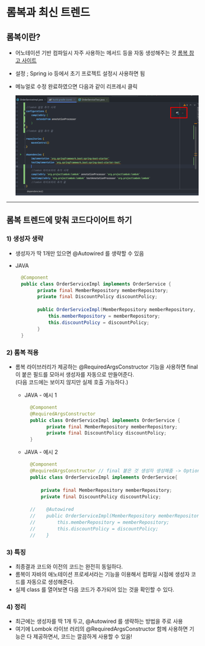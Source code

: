 <link href="../md_config/style.css" rel="stylesheet">

# 롬복과 최신 트렌드

## 롬복이란?

- 어노테이션 기반 컴파일시 자주 사용하는 메서드 등을 자동 생성해주는 것
  [롬복 참고 사이트](https://cheershennah.tistory.com/183)

- 설정 ; Spring io 등에서 초기 프로젝트 설정시 사용하면 됨
- 메뉴얼로 수정 완료하였으면 다음과 같이 리프레시 클릭

  <img src='images/2021-09-07-22-30-19.png' />

---

## 롬복 트렌드에 맞춰 코드다이어트 하기

### 1) 생성자 생략

- 생성자가 딱 1개만 있으면 @Autowired 를 생략할 수 있음

- JAVA

  ```JAVA
    @Component
    public class OrderServiceImpl implements OrderService {
          private final MemberRepository memberRepository;
          private final DiscountPolicy discountPolicy;

          public OrderServiceImpl(MemberRepository memberRepository, DiscountPolicy discountPolicy) {
              this.memberRepository = memberRepository;
              this.discountPolicy = discountPolicy;
          }
    }
  ```

### 2) 롬복 적용

- 롬복 라이브러리가 제공하는 @RequiredArgsConstructor 기능을 사용하면 final이 붙은 필드를 모아서 생성자를 자동으로 만들어준다.  
  (다음 코드에는 보이지 않지만 실제 호출 가능하다.)

  - JAVA - 예시 1

    ```JAVA
      @Component
      @RequiredArgsConstructor
      public class OrderServiceImpl implements OrderService {
            private final MemberRepository memberRepository;
            private final DiscountPolicy discountPolicy;
      }
    ```

  - JAVA - 예시 2

    ```JAVA
      @Component
      @RequiredArgsConstructor // final 붙은 것 생성자 생성해줌 -> Optional 주입 등에서 생성자 사용하기!
      public class OrderServiceImpl implements OrderService{

          private final MemberRepository memberRepository;
          private final DiscountPolicy discountPolicy;

      //    @Autowired
      //    public OrderServiceImpl(MemberRepository memberRepository, DiscountPolicy discountPolicy) {
      //        this.memberRepository = memberRepository;
      //        this.discountPolicy = discountPolicy;
      //    }
    ```

### 3) 특징

- 최종결과 코드와 이전의 코드는 완전히 동일하다.
- 롬복이 자바의 애노테이션 프로세서라는 기능을 이용해서 컴파일 시점에 생성자 코드를 자동으로 생성해준다.
- 실제 class 를 열어보면 다음 코드가 추가되어 있는 것을 확인할 수 있다.

### 4) 정리

- 최근에는 생성자를 딱 1개 두고, @Autowired 를 생략하는 방법을 주로 사용
- 여기에 Lombok 라이브 러리의 @RequiredArgsConstructor 함께 사용하면 기능은 다 제공하면서, 코드는 깔끔하게 사용할 수 있음!
